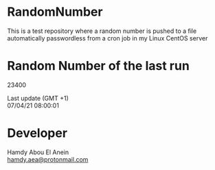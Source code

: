 # RandomNumber    
This is a test repository where a random number is pushed to a file automatically passwordless from a cron job in my Linux CentOS server    
# Random Number of the last run   
23400
      
Last update (GMT +1)    
07/04/21 08:00:01
# Developer    
Hamdy Abou El Anein   
hamdy.aea@protonmail.com
